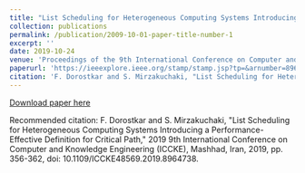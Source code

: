 ```yaml
---
title: "List Scheduling for Heterogeneous Computing Systems Introducing a Performance-Effective Definition for Critical Path"
collection: publications
permalink: /publication/2009-10-01-paper-title-number-1
excerpt: ''
date: 2019-10-24
venue: 'Proceedings of the 9th International Conference on Computer and Knowledge Engineering (ICCKE)'
paperurl: 'https://ieeexplore.ieee.org/stamp/stamp.jsp?tp=&arnumber=8964738'
citation: 'F. Dorostkar and S. Mirzakuchaki, "List Scheduling for Heterogeneous Computing Systems Introducing a Performance-Effective Definition for Critical Path," 2019 9th International Conference on Computer and Knowledge Engineering (ICCKE), Mashhad, Iran, 2019, pp. 356-362, doi: 10.1109/ICCKE48569.2019.8964738.'
---
```

[Download paper here](https://ieeexplore.ieee.org/stamp/stamp.jsp?tp=&arnumber=8964738)

Recommended citation: F. Dorostkar and S. Mirzakuchaki, "List Scheduling for Heterogeneous Computing Systems Introducing a Performance-Effective Definition for Critical Path," 2019 9th International Conference on Computer and Knowledge Engineering (ICCKE), Mashhad, Iran, 2019, pp. 356-362, doi: 10.1109/ICCKE48569.2019.8964738.